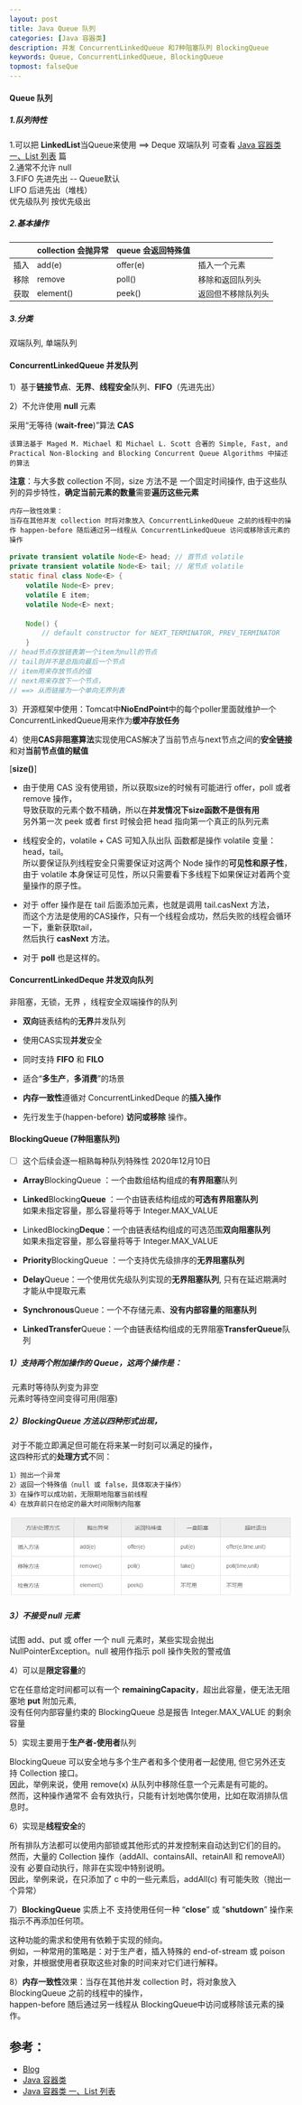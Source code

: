```yaml
---
layout: post
title: Java Queue 队列
categories: [Java 容器类]
description: 并发 ConcurrentLinkedQueue 和7种阻塞队列 BlockingQueue
keywords: Queue, ConcurrentLinkedQueue, BlockingQueue
topmost: falseQue
---
```




#### Queue 队列

##### 1.队列特性

1.可以把 **LinkedList**当Queue来使用 ==> Deque 双端队列 可查看  [Java 容器类 一、List 列表](https://minipa.bxg.today/2016/06/21/java-data/) 篇  
2.通常不允许 null  
3.FIFO 先进先出 -- Queue默认  
   LIFO 后进先出（堆栈）  
   优先级队列 按优先级出

##### 2.基本操作

|      | collection 会抛异常 | queue 会返回特殊值 |                    |
| ---- | ------------------- | ------------------ | ------------------ |
| 插入 | add(e)              | offer(e)           | 插入一个元素       |
| 移除 | remove              | poll()             | 移除和返回队列头   |
| 获取 | element()           | peek()             | 返回但不移除队列头 |

##### 3.分类

双端队列, 单端队列



#### ConcurrentLinkedQueue 并发队列

1）基于**链接节点**、**无界**、**线程安全**队列、**FIFO**（先进先出）

2）不允许使用 **null** 元素

采用“无等待 (**wait-free**)”算法 **CAS** 

```
该算法基于 Maged M. Michael 和 Michael L. Scott 合著的 Simple, Fast, and Practical Non-Blocking and Blocking Concurrent Queue Algorithms 中描述的算法
```

**注意**：与大多数 collection 不同，size 方法不是 一个固定时间操作,  由于这些队列的异步特性，**确定当前元素的数量**需要**遍历这些元素**

```
内存一致性效果：
当存在其他并发 collection 时将对象放入 ConcurrentLinkedQueue 之前的线程中的操作 happen-before 随后通过另一线程从 ConcurrentLinkedQueue 访问或移除该元素的操作
```

```java
private transient volatile Node<E> head; // 首节点 volatile
private transient volatile Node<E> tail; // 尾节点 volatile
static final class Node<E> {
    volatile Node<E> prev;
    volatile E item;
    volatile Node<E> next;

    Node() {
        // default constructor for NEXT_TERMINATOR, PREV_TERMINATOR
    }
// head节点存放链表第一个item为null的节点
// tail则并不是总指向最后一个节点
// item用来存放节点的值
// next用来存放下一个节点，
// ==> 从而链接为一个单向无界列表
```

3）开源框架中使用：Tomcat中**NioEndPoint**中的每个poller里面就维护一个ConcurrentLinkedQueue<Runnable>用来作为**缓冲存放任务**

4）使用**CAS非阻塞算法**实现使用CAS解决了当前节点与next节点之间的**安全链接**和对**当前节点值的赋值**

[**size()**]

- 由于使用 CAS 没有使用锁，所以获取size的时候有可能进行 offer，poll 或者 remove 操作，  
  导致获取的元素个数不精确，所以在**并发情况下size函数不是很有用**  
  另外第一次 peek 或者 first 时候会把 head 指向第一个真正的队列元素

- 线程安全的，volatile + CAS 可知入队出队 函数都是操作 volatile 变量：head，tail。  
  所以要保证队列线程安全只需要保证对这两个 Node 操作的**可见性和原子性**，由于 volatile 本身保证可见性，所以只需要看下多线程下如果保证对着两个变量操作的原子性。

- 对于 offer 操作是在 tail 后面添加元素，也就是调用 tail.casNext 方法，  
  而这个方法是使用的CAS操作，只有一个线程会成功，然后失败的线程会循环一下，重新获取tail，  
  然后执行 **casNext** 方法。

- 对于 **poll** 也是这样的。




#### ConcurrentLinkedDeque 并发双向队列

非阻塞，无锁，无界 ，线程安全双端操作的队列

- **双向**链表结构的**无界**并发队列

- 使用CAS实现**并发**安全

- 同时支持 **FIFO** 和 **FILO**

- 适合“**多生产**，**多消费**”的场景

- **内存一致性**遵循对 ConcurrentLinkedDeque 的**插入操作**

- 先行发生于(happen-before) **访问或移除** 操作。



#### BlockingQueue (7种阻塞队列)

- [ ] 这个后续会逐一相熟每种队列特殊性 2020年12月10日

- **Array**BlockingQueue ：一个由数组结构组成的**有界阻塞**队列 

- **Linked**Blocking**Queue** ：一个由链表结构组成的**可选有界阻塞队列**  
  如果未指定容量，那么容量将等于 Integer.MAX_VALUE 

- LinkedBlocking**Deque**：一个由链表结构组成的可选范围**双向阻塞队列**  
  如果未指定容量，那么容量将等于 Integer.MAX_VALUE 

- **Priority**BlockingQueue ：一个支持优先级排序的**无界阻塞队列**

-  **Delay**Queue：一个使用优先级队列实现的**无界阻塞队列**, 只有在延迟期满时才能从中提取元素

-  **Synchronous**Queue：一个不存储元素、**没有内部容量的阻塞队列**

- **LinkedTransfer**Queue：一个由链表结构组成的无界阻塞**TransferQueue**队列



##### 1）支持两个附加操作的 Queue，这两个操作是：  

​	元素时等待队列变为非空  
​	元素时等待空间变得可用(阻塞)

##### 2）**BlockingQueue** 方法以四种形式出现，  

​	对于不能立即满足但可能在将来某一时刻可以满足的操作，  
​	这四种形式的**处理方式**不同：

```
1）抛出一个异常
2）返回一个特殊值（null 或 false，具体取决于操作）
3）在操作可以成功前，无限期地阻塞当前线程
4）在放弃前只在给定的最大时间限制内阻塞
```

![BlockingQueue4](/images/posts/2016-06-23-java-data/BlockingQueue4.png)

##### 3）不接受 null 元素

试图 add、put 或 offer 一个 null 元素时，某些实现会抛出 NullPointerException。null 被用作指示 poll 操作失败的警戒值

4）可以是**限定容量**的

它在任意给定时间都可以有一个 **remainingCapacity**，超出此容量，便无法无阻塞地 **put** 附加元素,  
没有任何内部容量约束的 BlockingQueue 总是报告 Integer.MAX_VALUE 的剩余容量

5）实现主要用于**生产者-使用者**队列

BlockingQueue 可以安全地与多个生产者和多个使用者一起使用,  但它另外还支持 Collection 接口。  
	因此，举例来说，使用 remove(x) 从队列中移除任意一个元素是有可能的。  
	然而，这种操作通常不 会有效执行，只能有计划地偶尔使用，比如在取消排队信息时。

6）实现是**线程安全**的

所有排队方法都可以使用内部锁或其他形式的并发控制来自动达到它们的目的。  
然而，大量的 Collection 操作（addAll、containsAll、retainAll 和 removeAll）没有 必要自动执行，除非在实现中特别说明。  
因此，举例来说，在只添加了 c 中的一些元素后，addAll(c) 有可能失败（抛出一个异常）

 7）**BlockingQueue** 实质上不 支持使用任何一种 “**close**” 或 “**shutdown**” 操作来指示不再添加任何项。

这种功能的需求和使用有依赖于实现的倾向。  
例如，一种常用的策略是：对于生产者，插入特殊的 end-of-stream 或 poison 对象，并根据使用者获取这些对象的时间来对它们进行解释。

8）**内存一致性**效果：当存在其他并发 collection 时，将对象放入 BlockingQueue 之前的线程中的操作，  
happen-before 随后通过另一线程从 BlockingQueue中访问或移除该元素的操作。



## 参考：

- [Blog](https://www.cnblogs.com/haimishasha/p/10808906.html)
- [Java 容器类](https://minipa.bxg.today/2016/06/20/java-data/)
- [Java 容器类 一、List 列表](https://minipa.bxg.today/2016/06/21/java-data/)

